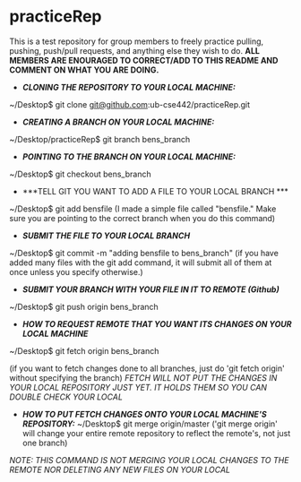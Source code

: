 # practiceRep
This is a test repository for group members to freely practice pulling, pushing, push/pull requests, and anything else they wish to do.
****ALL MEMBERS ARE ENOURAGED TO CORRECT/ADD TO THIS README AND COMMENT ON WHAT YOU ARE DOING.****

- ***CLONING THE REPOSITORY TO YOUR LOCAL MACHINE:***

 ~/Desktop$ git clone git@github.com:ub-cse442/practiceRep.git

- ***CREATING A BRANCH ON YOUR LOCAL MACHINE:***

~/Desktop/practiceRep$ git branch bens_branch

- ***POINTING TO THE BRANCH ON YOUR LOCAL MACHINE:***
 
~/Desktop$ git checkout bens_branch 

- ***TELL GIT YOU WANT TO ADD A FILE TO YOUR LOCAL BRANCH ***

~/Desktop$ git add bensfile
(I made a simple file called "bensfile." Make sure you are pointing to the correct branch when you do this command)

- ***SUBMIT THE FILE TO YOUR LOCAL BRANCH***

 ~/Desktop$ git commit -m "adding bensfile to bens_branch"
(if you have added many files with the git add <file> command, it will submit all of them at once unless you specify otherwise.)

- ***SUBMIT YOUR BRANCH WITH YOUR FILE IN IT TO REMOTE (Github)***

 ~/Desktop$ git push origin bens_branch
 
- ***HOW TO REQUEST REMOTE THAT YOU WANT ITS CHANGES ON YOUR LOCAL MACHINE***
 
 ~/Desktop$ git fetch origin bens_branch
  
(if you want to fetch changes done to all branches, just do 'git fetch origin' without specifying the branch)
*FETCH WILL NOT PUT THE CHANGES IN YOUR LOCAL REPOSITORY JUST YET. IT HOLDS THEM SO YOU CAN DOUBLE CHECK YOUR LOCAL*

- ***HOW TO PUT FETCH CHANGES ONTO YOUR LOCAL MACHINE'S REPOSITORY:***
 ~/Desktop$ git merge origin/master
('git merge origin' will change your entire remote repository to reflect the remote's, not just one branch)

*NOTE: THIS COMMAND IS NOT MERGING YOUR LOCAL CHANGES TO THE REMOTE NOR DELETING ANY NEW FILES ON YOUR LOCAL*

 

